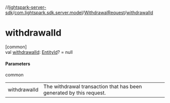//[lightspark-server-sdk](../../../index.md)/[com.lightspark.sdk.server.model](../index.md)/[WithdrawalRequest](index.md)/[withdrawalId](withdrawal-id.md)

# withdrawalId

[common]\
val [withdrawalId](withdrawal-id.md): [EntityId](../-entity-id/index.md)? = null

#### Parameters

common

| | |
|---|---|
| withdrawalId | The withdrawal transaction that has been generated by this request. |

